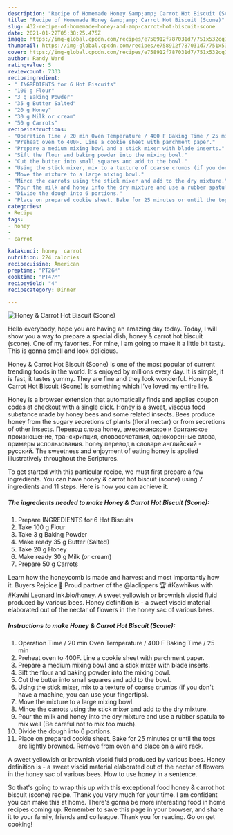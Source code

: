 ```yaml
---
description: "Recipe of Homemade Honey &amp;amp; Carrot Hot Biscuit (Scone)"
title: "Recipe of Homemade Honey &amp;amp; Carrot Hot Biscuit (Scone)"
slug: 432-recipe-of-homemade-honey-and-amp-carrot-hot-biscuit-scone
date: 2021-01-22T05:38:25.475Z
image: https://img-global.cpcdn.com/recipes/e758912f787031d7/751x532cq70/honey-carrot-hot-biscuit-scone-recipe-main-photo.jpg
thumbnail: https://img-global.cpcdn.com/recipes/e758912f787031d7/751x532cq70/honey-carrot-hot-biscuit-scone-recipe-main-photo.jpg
cover: https://img-global.cpcdn.com/recipes/e758912f787031d7/751x532cq70/honey-carrot-hot-biscuit-scone-recipe-main-photo.jpg
author: Randy Ward
ratingvalue: 5
reviewcount: 7333
recipeingredient:
- " INGREDIENTS for 6 Hot Biscuits"
- "100 g Flour"
- "3 g Baking Powder"
- "35 g Butter Salted"
- "20 g Honey"
- "30 g Milk or cream"
- "50 g Carrots"
recipeinstructions:
- "Operation Time / 20 min Oven Temperature / 400 F Baking Time / 25 min"
- "Preheat oven to 400F. Line a cookie sheet with parchment paper."
- "Prepare a medium mixing bowl and a stick mixer with blade inserts."
- "Sift the flour and baking powder into the mixing bowl."
- "Cut the butter into small squares and add to the bowl."
- "Using the stick mixer, mix to a texture of coarse crumbs (if you don&#39;t have a machine, you can use your fingertips)."
- "Move the mixture to a large mixing bowl."
- "Mince the carrots using the stick mixer and add to the dry mixture."
- "Pour the milk and honey into the dry mixture and use a rubber spatula to mix well (Be careful not to mix too much)."
- "Divide the dough into 6 portions."
- "Place on prepared cookie sheet. Bake for 25 minutes or until the tops are lightly browned. Remove from oven and place on a wire rack."
categories:
- Recipe
tags:
- honey
- 
- carrot

katakunci: honey  carrot 
nutrition: 224 calories
recipecuisine: American
preptime: "PT26M"
cooktime: "PT47M"
recipeyield: "4"
recipecategory: Dinner

---
```



![Honey &amp; Carrot Hot Biscuit (Scone)](https://img-global.cpcdn.com/recipes/e758912f787031d7/751x532cq70/honey-carrot-hot-biscuit-scone-recipe-main-photo.jpg)

Hello everybody, hope you are having an amazing day today. Today, I will show you a way to prepare a special dish, honey &amp; carrot hot biscuit (scone). One of my favorites. For mine, I am going to make it a little bit tasty. This is gonna smell and look delicious.

Honey &amp; Carrot Hot Biscuit (Scone) is one of the most popular of current trending foods in the world. It's enjoyed by millions every day. It is simple, it is fast, it tastes yummy. They are fine and they look wonderful. Honey &amp; Carrot Hot Biscuit (Scone) is something which I've loved my entire life.

Honey is a browser extension that automatically finds and applies coupon codes at checkout with a single click. Honey is a sweet, viscous food substance made by honey bees and some related insects. Bees produce honey from the sugary secretions of plants (floral nectar) or from secretions of other insects. Перевод слова honey, американское и британское произношение, транскрипция, словосочетания, однокоренные слова, примеры использования. honey перевод в словаре английский - русский. The sweetness and enjoyment of eating honey is applied illustratively throughout the Scriptures.


To get started with this particular recipe, we must first prepare a few ingredients. You can have honey &amp; carrot hot biscuit (scone) using 7 ingredients and 11 steps. Here is how you can achieve it.

<!--inarticleads1-->

##### The ingredients needed to make Honey &amp; Carrot Hot Biscuit (Scone):

1. Prepare  INGREDIENTS for 6 Hot Biscuits
1. Take 100 g Flour
1. Take 3 g Baking Powder
1. Make ready 35 g Butter (Salted)
1. Take 20 g Honey
1. Make ready 30 g Milk (or cream)
1. Prepare 50 g Carrots


Learn how the honeycomb is made and harvest and most importantly how it. Buyers Rejoice 🏀 Proud partner of the @laclippers 🏆 #Kawhikus with #Kawhi Leonard lnk.bio/honey. A sweet yellowish or brownish viscid fluid produced by various bees. Honey definition is - a sweet viscid material elaborated out of the nectar of flowers in the honey sac of various bees. 

<!--inarticleads2-->

##### Instructions to make Honey &amp; Carrot Hot Biscuit (Scone):

1. Operation Time / 20 min Oven Temperature / 400 F Baking Time / 25 min
1. Preheat oven to 400F. Line a cookie sheet with parchment paper.
1. Prepare a medium mixing bowl and a stick mixer with blade inserts.
1. Sift the flour and baking powder into the mixing bowl.
1. Cut the butter into small squares and add to the bowl.
1. Using the stick mixer, mix to a texture of coarse crumbs (if you don&#39;t have a machine, you can use your fingertips).
1. Move the mixture to a large mixing bowl.
1. Mince the carrots using the stick mixer and add to the dry mixture.
1. Pour the milk and honey into the dry mixture and use a rubber spatula to mix well (Be careful not to mix too much).
1. Divide the dough into 6 portions.
1. Place on prepared cookie sheet. Bake for 25 minutes or until the tops are lightly browned. Remove from oven and place on a wire rack.


A sweet yellowish or brownish viscid fluid produced by various bees. Honey definition is - a sweet viscid material elaborated out of the nectar of flowers in the honey sac of various bees. How to use honey in a sentence. 

So that's going to wrap this up with this exceptional food honey &amp; carrot hot biscuit (scone) recipe. Thank you very much for your time. I am confident you can make this at home. There's gonna be more interesting food in home recipes coming up. Remember to save this page in your browser, and share it to your family, friends and colleague. Thank you for reading. Go on get cooking!
